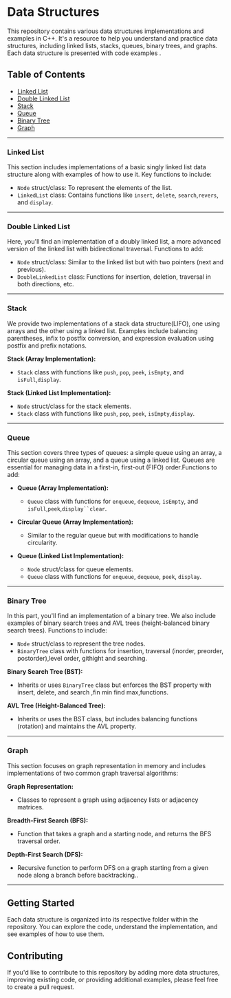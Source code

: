 # Data Structures 

This repository contains various data structures implementations and examples in C++. It's a resource to help you understand and practice data structures, including linked lists, stacks, queues, binary trees, and graphs. Each data structure is presented with code examples .

## Table of Contents

- [Linked List](#linked-list)
- [Double Linked List](#double-linked-list)
- [Stack](#stack)
- [Queue](#queue)
- [Binary Tree](#binary-tree)
- [Graph](#graph)

---

### Linked List

This section includes implementations of a basic singly linked list data structure along with examples of how to use it. Key functions to include:
- `Node` struct/class: To represent the elements of the list.
- `LinkedList` class: Contains functions like `insert`, `delete`, `search`,`revers`,  and `display`.

---

### Double Linked List

Here, you'll find an implementation of a doubly linked list, a more advanced version of the linked list with bidirectional traversal. Functions to add:
- `Node` struct/class: Similar to the linked list but with two pointers (next and previous).
- `DoubleLinkedList` class: Functions for insertion, deletion, traversal in both directions, etc.

---

### Stack

We provide two implementations of a stack data structure(LIFO), one using arrays and the other using a linked list. Examples include balancing parentheses, infix to postfix conversion, and expression evaluation using postfix and prefix notations.

**Stack (Array Implementation):**
- `Stack` class with functions like `push`, `pop`, `peek`, `isEmpty`, and `isFull`,`display`.

**Stack (Linked List Implementation):**
- `Node` struct/class for the stack elements.
- `Stack` class with functions like `push`, `pop`, `peek`, `isEmpty`,`display`.

---

### Queue

This section covers three types of queues: a simple queue using an array, a circular queue using an array, and a queue using a linked list. Queues are essential for managing data in a first-in, first-out (FIFO) order.Functions to add:

- **Queue (Array Implementation):**
  - `Queue` class with functions for `enqueue`, `dequeue`, `isEmpty`, and `isFull`,`peek`,`display``clear`.

- **Circular Queue (Array Implementation):**
  - Similar to the regular queue but with modifications to handle circularity.

- **Queue (Linked List Implementation):**
  - `Node` struct/class for queue elements.
  - `Queue` class with functions for `enqueue`, `dequeue`, `peek`, `display`.

---

### Binary Tree

In this part, you'll find an implementation of a binary tree. We also include examples of binary search trees and AVL trees (height-balanced binary search trees). Functions to include:
- `Node` struct/class to represent the tree nodes.
- `BinaryTree` class with functions for insertion, traversal (inorder, preorder, postorder),level order, githight and searching.

**Binary Search Tree (BST):**
- Inherits or uses `BinaryTree` class but enforces the BST property with insert, delete, and search ,fin min find max,functions.

**AVL Tree (Height-Balanced Tree):**
- Inherits or uses the BST class, but includes balancing functions (rotation) and maintains the AVL property.

---

### Graph

This section focuses on graph representation in memory and includes implementations of two common graph traversal algorithms:

**Graph Representation:**
- Classes to represent a graph using adjacency lists or adjacency matrices.

**Breadth-First Search (BFS):**
- Function that takes a graph and a starting node, and returns the BFS traversal order.

**Depth-First Search (DFS):**
- Recursive function to perform DFS on a graph starting from a given node along a branch before backtracking..

---

## Getting Started

Each data structure is organized into its respective folder within the repository. You can explore the code, understand the implementation, and see examples of how to use them.

## Contributing

If you'd like to contribute to this repository by adding more data structures, improving existing code, or providing additional examples, please feel free to create a pull request.


